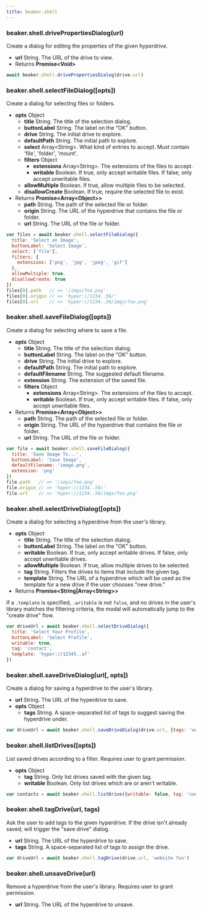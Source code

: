 ```yaml
---
title: beaker.shell
---
```


### beaker.shell.drivePropertiesDialog(url)

Create a dialog for editing the properties of the given hyperdrive.

* **url** String. The URL of the drive to view.
* Returns **Promise&lt;Void&gt;**

```javascript
await beaker.shell.drivePropertiesDialog(drive.url)
```

### beaker.shell.selectFileDialog(\[opts\])

Create a dialog for selecting files or folders.

* **opts** Object
  * **title** String. The title of the selection dialog.
  * **buttonLabel** String. The label on the "OK" button.
  * **drive** String. The initial drive to explore.
  * **defaultPath** String. The initial path to explore.
  * **select** Array&lt;String&gt;. What kind of entries to accept. Must contain 'file', 'folder', 'mount'.
  * **filters** Object
    * **extensions** Array&lt;String&gt;. The extensions of the files to accept.
    * **writable** Boolean. If true, only accept writable files. If false, only accept unwritable files.
  * **allowMultiple** Boolean. If true, allow multiple files to be selected.
  * **disallowCreate** Boolean. If true, require the selected file to exist.
* Returns **Promise&lt;Array&lt;Object&gt;&gt;**
  * **path** String. The path of the selected file or folder.
  * **origin** String. The URL of the hyperdrive that contains the file or folder.
  * **url** String. The URL of the file or folder.

```javascript
var files = await beaker.shell.selectFileDialog({
  title: 'Select an Image',
  buttonLabel: 'Select Image',
  select: ['file'],
  filters: {
    extensions: ['png', 'jpg', 'jpeg', 'gif']
  },
  allowMultiple: true,
  disallowCreate: true
})
files[0].path   // => '/imgs/foo.png'
files[0].origin // => 'hyper://1234..56/'
files[0].url    // => 'hyper://1234..56/imgs/foo.png'
```

### beaker.shell.saveFileDialog(\[opts\])

Create a dialog for selecting where to save a file.

* **opts** Object
  * **title** String. The title of the selection dialog.
  * **buttonLabel** String. The label on the "OK" button.
  * **drive** String. The initial drive to explore.
  * **defaultPath** String. The initial path to explore.
  * **defaultFilename** String. The suggested default filename.
  * **extension** String. The extension of the saved file.
  * **filters** Object
    * **extensions** Array&lt;String&gt;. The extensions of the files to accept.
    * **writable** Boolean. If true, only accept writable files. If false, only accept unwritable files.
* Returns **Promise&lt;Array&lt;Object&gt;&gt;**
  * **path** String. The path of the selected file or folder.
  * **origin** String. The URL of the hyperdrive that contains the file or folder.
  * **url** String. The URL of the file or folder.

```javascript
var file = await beaker.shell.saveFileDialog({
  title: 'Save Image To...',
  buttonLabel: 'Save Image',
  defaultFilename: 'image.png',
  extension: 'png'
})
file.path   // => '/imgs/foo.png'
file.origin // => 'hyper://1234..56/'
file.url    // => 'hyper://1234..56/imgs/foo.png'
```

### beaker.shell.selectDriveDialog(\[opts\])

Create a dialog for selecting a hyperdrive from the user's library.

* **opts** Object
  * **title** String. The title of the selection dialog.
  * **buttonLabel** String. The label on the "OK" button.
  * **writable** Boolean. If true, only accept writable drives. If false, only accept unwritable drives.
  * **allowMultiple** Boolean. If true, allow multiple drives to be selected.
  * **tag** String. Filters the drives to items that include the given tag.
  * **template** String. The URL of a hyperdrive which will be used as the template for a new drive if the user chooses "new drive."
* Returns **Promise&lt;String|Array&lt;String&gt;&gt;**

If a `.template` is specified, `.writable` is not `false`, and no drives in the user's library matches the filtering criteria, the modal will automatically jump to the "create drive" flow.

```javascript
var driveUrl = await beaker.shell.selectDriveDialog({
  title: 'Select Your Profile',
  buttonLabel: 'Select Profile',
  writable: true,
  tag: 'contact',
  template: 'hyper://12345..af'
})
```

### beaker.shell.saveDriveDialog(url\[, opts\])

Create a dialog for saving a hyperdrive to the user's library.

* **url** String. The URL of the hyperdrive to save.
* **opts** Object
  * **tags** String. A space-separated list of tags to suggest saving the hyperdrive under.

```javascript
var driveUrl = await beaker.shell.saveDriveDialog(drive.url, {tags: 'website fun'})
```

### beaker.shell.listDrives(\[opts\])

List saved drives according to a filter. Requires user to grant permission.

* **opts** Object
  * **tag** String. Only list drives saved with the given tag.
  * **writable** Boolean. Only list drives which are or aren't writable.


```javascript
var contacts = await beaker.shell.listDrive({writable: false, tag: 'contact'})
```

### beaker.shell.tagDrive(url, tags)

Ask the user to add tags to the given hyperdrive. If the drive isn't already saved, will trigger the "save drive" dialog.

* **url** String. The URL of the hyperdrive to save.
* **tags** String. A space-separated list of tags to assign the drive.

```javascript
var driveUrl = await beaker.shell.tagDrive(drive.url, 'website fun')
```

### beaker.shell.unsaveDrive(url)

Remove a hyperdrive from the user's library. Requires user to grant permission.

* **url** String. The URL of the hyperdrive to unsave.